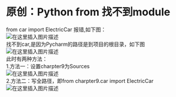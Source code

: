 # 原创：Python  from  找不到module

from  car  import  ElectricCar 报错,如下图：<br/>
<img alt="在这里插入图片描述" src="https://img-blog.csdnimg.cn/20190809000905900.png?x-oss-process=image/watermark,type_ZmFuZ3poZW5naGVpdGk,shadow_10,text_aHR0cHM6Ly9ibG9nLmNzZG4ubmV0L3poZW5nZG9uZzEyMzQ1,size_16,color_FFFFFF,t_70"/><br/>
找不到car,是因为Pycharm的路径是到项目的根目录，如下图<br/>
<img alt="在这里插入图片描述" src="https://img-blog.csdnimg.cn/20190809001536999.png?x-oss-process=image/watermark,type_ZmFuZ3poZW5naGVpdGk,shadow_10,text_aHR0cHM6Ly9ibG9nLmNzZG4ubmV0L3poZW5nZG9uZzEyMzQ1,size_16,color_FFFFFF,t_70"/><br/>
此时有两种方法：<br/>
1.方法一：设置charpter9为Sources<br/>
<img alt="在这里插入图片描述" src="https://img-blog.csdnimg.cn/20190809001815205.png?x-oss-process=image/watermark,type_ZmFuZ3poZW5naGVpdGk,shadow_10,text_aHR0cHM6Ly9ibG9nLmNzZG4ubmV0L3poZW5nZG9uZzEyMzQ1,size_16,color_FFFFFF,t_70"/><br/>
2.方法二：写全路径，即from  charpter9.car  import  ElectricCar<br/>
<img alt="在这里插入图片描述" src="https://img-blog.csdnimg.cn/2019080900194952.png?x-oss-process=image/watermark,type_ZmFuZ3poZW5naGVpdGk,shadow_10,text_aHR0cHM6Ly9ibG9nLmNzZG4ubmV0L3poZW5nZG9uZzEyMzQ1,size_16,color_FFFFFF,t_70"/>
